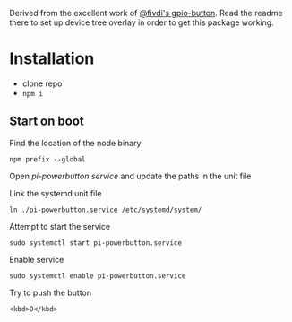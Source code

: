 Derived from the excellent work of [@fivdi's gpio-button](https://github.com/fivdi/gpio-button). Read the readme there to set up device tree overlay in order to get this package working.

# Installation
- clone repo
- `npm i`

## Start on boot

Find the location of the node binary

    npm prefix --global


Open *pi-powerbutton.service* and update the paths in the unit file

Link the systemd unit file

    ln ./pi-powerbutton.service /etc/systemd/system/

Attempt to start the service

    sudo systemctl start pi-powerbutton.service

Enable service

    sudo systemctl enable pi-powerbutton.service

Try to push the button

    <kbd>O</kbd>
